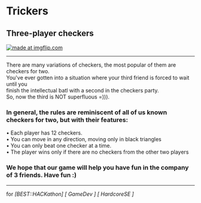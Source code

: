 # Trickers
## Three-player checkers

<a href="https://imgflip.com/gif/1xap7l"><img src="https://i.imgflip.com/1xap7l.gif" title="made at imgflip.com"/></a>

<hr/>

There are many variations of checkers, the most popular of them are checkers for two. <br/>
You've ever gotten into a situation where your third friend is forced to wait until you <br/>
finish the intellectual batl with a second in the checkers party. <br/>
So, now the third is NOT superfluous =))). 

### In general, the rules are reminiscent of all of us known checkers for two, but with their features:

•	Each player has 12 checkers. <br/>
•	You can move in any direction, moving only in black triangles <br/>
•	You can only beat one checker at a time. <br/>
•	The player wins only if there are no checkers from the other two players <br/>

### We hope that our game will help you have fun in the company of 3 friends. Have fun :)



<hr/>

for <i> [BEST::HACKathon] [ GameDev ] [ HardcoreSE ] </i>
